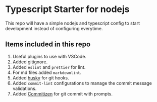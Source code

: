 # Typescript Starter for nodejs

This repo will have a simple nodejs and typescript config to start development instead of configuring everytime.

## Items included in this repo

1. Useful plugins to use with VSCode.
2. Added gitignore.
3. Added `eslint` and `prettier` for lint.
4. For md files added `markdownlint`.
5. Added [husky](https://typicode.github.io/husky/#/) for git hooks.
6. Added `commit-lint` configurations to manage the commit message validations.
7. Added [Commitizen](https://www.npmjs.com/package/commitizen) for git commit with prompts.
